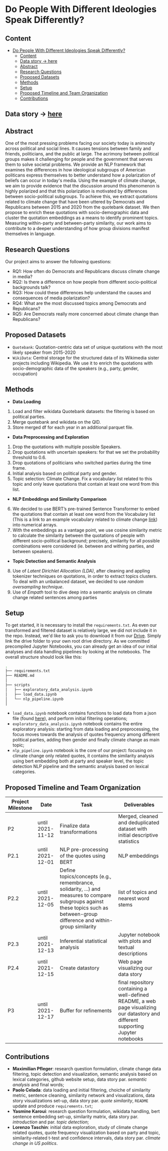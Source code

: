 # Do People With Different Ideologies Speak Differently?
## Content
- [Do People With Different Ideologies Speak Differently?](#do-people-with-different-ideologies-speak-differently)
  - [Content](#content)
  - [Data story &#8594; here](#data-story--here)
  - [Abstract](#abstract)
  - [Research Questions](#research-questions)
  - [Proposed Datasets](#proposed-datasets)
  - [Methods](#methods)
  - [Setup](#setup)
  - [Proposed Timeline and Team Organization](#proposed-timeline-and-team-organization)
  - [Contributions](#contributions)
## Data story &#8594; [here](https://mxmuc.github.io/do-people-with-different-ideologies-speak-differently/)
## Abstract
One of the most pressing problems facing our society today is animosity across political and social lines. It causes tensions between family and friends, politicians, and the public at large. The acrimony between political groups makes it challenging for people and the government that serves them to solve societal problems. We provide an NLP framework that examines the differences in how ideological subgroups of American politicans express themselves to better understand how a polarization of beliefs can occur in today's media. Using the example of climate change, we aim to provide evidence that the discussion around this phenomenon is highly polarized and that this polarization is motivated by differences between socio-political subgroups. To achieve this, we extract quotations related to climate change that have been uttered by Democrats and Republicans between 2015 and 2020 from the quotebank dataset. We then propose to enrich these quotations with socio-demographic data and cluster the quotation embeddings as a means to identify prominent topics. Measuring within-party and between-party similarity, our work aims to contribute to a deeper understanding of how group divisions manifest themselves in language.
## Research Questions
Our project aims to answer the following questions:
* RQ1: How often do Democrats and Republicans discuss climate change in media?
* RQ2: Is there a difference on how people from different socio-political backgrounds talk?
* RQ3: How could these differences help understand the causes and consequences of media polarization?
* RQ4: What are the most discussed topics among Democrats and Republicans?
* RQ5: Are Democrats really more concerned about climate change than Republicans?
## Proposed Datasets
* `Quotebank`:  Quotation-centric data set of unique quotations with the most likely speaker from 2015-2020
* `WikiData`: Central storage for the structured data of its Wikimedia sister projects including Wikipedia. We use it to enrich the quotations with socio-demographic data of the speakers (e.g., party, gender, occupation)
## Methods
* **Data Loading**
1. Load and filter wikidata Quotebank datasets: the filtering is based on political parties.
2. Merge quotebank and wikidata on the QID.
3. Store merged df for each year in an additional parquet file.
* **Data Preprocessing and Exploration**
1. Drop the quotations with multiple possible Speakers.
2. Drop  quotations with uncertain speakers: for that we set the probability threshold to 0.6.
3. Drop quotations of politicians who switched parties during the time frame.
4. Initial analysis based on political party and gender. 
5. Topic selection: Climate Change. Fix a vocabulary list related to this topic and only leave quotations that contain at least one word from this list.
* **NLP Embeddings and Similarity Comparison** 
6. We decided to use BERT’s pre-trained Sentence Transformer to embed the quotations that contain at least one word from the Vocabulary list (This is a link to an example vocabulary related to climate change [link](https://www.health.state.mn.us/communities/environment/climate/docs/film/vocab_list.pdf)) into numerical arrays.
7. With the embeddings as a vantage point, we use cosine similarity metric to calculate the similarity between the quotations of people with different socio-political background; precisely, similarity for all possible combinations were considered (ie. between and withing parties, and between speakers).
* **Topic Detection and Semantic Analysis**
8. Use of *Latent Dirichlet Allocation (LDA)*, after cleaning and appling tokenizer techniques on quotations, in order to extract topics clusters. To deal with an unbalanced dataset, we decided to use *random oversampling technique*.
9. Use of *Empath* tool to dive deep into a semantic analysis on climate change related sentences among parties
## Setup
To get started, it is necessary to install the `requirements.txt`.
As even our transformed and filtered dataset is relatively large, we did not include it in the repo. Instead, we'd like to ask you to download it from our [Drive](https://drive.google.com/drive/folders/1GcNp2lkck9E2atJnqw2CAvofDEi9H4s5?usp=sharing).
Simply link the drive folder to your own root drive directory. As we committed precompiled Jupyter Notebooks, you can already get an idea of our initial analyses and data handling pipelines by looking at the notebooks.
The overall structure should look like this:

```bash
.
├── requirements.txt
├── README.md
│ 
├── scripts
│   ├── exploratory_data_analysis.ipynb 
│   ├── load_data.ipynb
│   └── nlp_pipeline.ipynb
│ 
```
* `load_data.ipynb` notebook contains functions to load data from a json file (found [here](https://drive.google.com/drive/folders/1R-GVIdxU3jkQb5zU0uG9044Vynh9nYR1?usp=sharing)), and perform initial filtering operations;
* `exploratory_data_analysis.ipynb` notebook contains the entire exploratory analysis: starting from data loading and preprocessing, the focus moves towards the analysis of quotes frequency among different political parties, adding then gender and finally climate change as main topic;
* `nlp_pipeline.ipynb` notebook is the core of our project: focusing on climate change only related quotes, it contains the similarity analysis using bert embedding both at party and speaker level, the topic detection NLP pipeline and the semantic analysis based on lexical categories.
## Proposed Timeline and Team Organization

| Project Milestone     | Date                   | Task                          | Deliverables |
|-----------------------|------------------------|-------------------------------|--------------|
| P2                    | until 2021-11-12       | Finalize data transformations | Merged, cleaned and deduplicated dataset with initial descriptive statistics |
| P2.1                  | until 2021-12-01       | NLP pre-processing of the quotes using BERT | NLP embeddings|
| P2.2                  | until 2021-12-05       | Define topics/concepts (e.g., remembrance, solidarity, ...) and measures to compare subgroups against these topics such as between-group difference and within-group similarity   | list of topics and nearest word stems |
| P2.3                  | until 2021-12-13       | Inferential statistical analysis | Jupyter notebook with plots and textual descriptions|
| P2.4                  | until 2021-12-15       | Create datastory | Web page visualizing our data story|
| P3                    | until 2021-12-17       | Buffer for refinements | final repository containing a well-defined README, a web page visualizing our datastory and different supporting Jupyter notebooks   |

## Contributions
* **Maximilian Pfleger**: research question formulation, climate change data filtering, topic detection and visualization, semantic analysis based on lexical categories, github website setup, data story par. *semantic analysis* and final words;
* **Paolo Celada**: data loading and initial filtering, choiche of similarity metric, sentence cleaning, similarity network and visualizations, data story visualizations set-up, data story par. *quote similarity*, `README` update and produce `requirements.txt`;
* **Yasmine Karoui**: research question formulation, wikidata handling, bert sentence embedding set-up, similarity matrix, data story par. *introduction* and par. *topic detection*;
* **Lorenzo Taschin**: initial data exploration, study of climate change related quotes, quote frequency visualization based on party and topic, similarity-related t-test and confidence intervals, data story par. *climate change in US politics*.